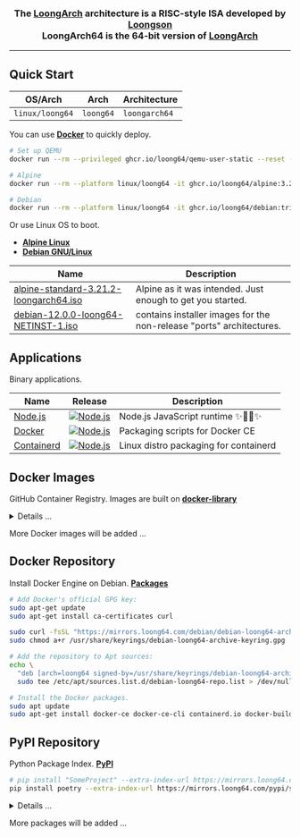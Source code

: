 <h3 align="center">The <a href="https://wiki.debian.org/LoongArch">LoongArch</a> architecture is a RISC-style ISA developed by <a href="https://www.loongson.cn/">Loongson</a> <br> LoongArch64 is the 64-bit version of <a href="https://wiki.debian.org/LoongArch">LoongArch</a></h3>

------------------------------

## Quick Start

| OS/Arch         | Arch      | Architecture   |
| --------------- | --------- | -------------- |
| `linux/loong64` | `loong64` | `loongarch64`  |

You can use **[Docker](https://docs.docker.com/get-started/get-docker/)** to quickly deploy.

```bash
# Set up QEMU
docker run --rm --privileged ghcr.io/loong64/qemu-user-static --reset -p yes

# Alpine
docker run --rm --platform linux/loong64 -it ghcr.io/loong64/alpine:3.21 sh

# Debian
docker run --rm --platform linux/loong64 -it ghcr.io/loong64/debian:trixie-slim bash
```

Or use Linux OS to boot.

- **[Alpine Linux](https://www.alpinelinux.org/downloads/)** 
- **[Debian GNU/Linux](https://cdimage.debian.org/cdimage/ports/snapshots/2024-12-24/)** 

| Name                                                                                                                                              | Description                                                          |
| ------------------------------------------------------------------------------------------------------------------------------------------------- | -------------------------------------------------------------------- |
| [alpine-standard-3.21.2-loongarch64.iso](https://dl-cdn.alpinelinux.org/alpine/v3.21/releases/loongarch64/alpine-standard-3.21.2-loongarch64.iso) | Alpine as it was intended. Just enough to get you started.           |
| [debian-12.0.0-loong64-NETINST-1.iso](https://cdimage.debian.org/cdimage/ports/snapshots/2024-12-24/debian-12.0.0-loong64-NETINST-1.iso)          | contains installer images for the non-release "ports" architectures. |

## Applications

Binary applications.

| Name                                                                   | Release                                                                                                                                                         | Description                            |
| ---------------------------------------------------------------------- | --------------------------------------------------------------------------------------------------------------------------------------------------------------- | -------------------------------------- |
| [Node.js](https://github.com/loong64/node/releases)                    | <a href="https://github.com/loong64/node/releases"><img alt="Node.js" src="https://img.shields.io/github/release/loong64/node.svg"/></a>                        | Node.js JavaScript runtime ✨🐢🚀✨  |
| [Docker](https://github.com/loong64/docker-ce-packaging/releases)      | <a href="https://github.com/loong64/docker-ce-packaging"><img alt="Node.js" src="https://img.shields.io/github/release/loong64/docker-ce-packaging.svg"/></a>   | Packaging scripts for Docker CE        |
| [Containerd](https://github.com/loong64/containerd-packaging/releases) | <a href="https://github.com/loong64/containerd-packaging"><img alt="Node.js" src="https://img.shields.io/github/release/loong64/containerd-packaging.svg"/></a> | Linux distro packaging for containerd  |

## Docker Images

GitHub Container Registry. Images are built on **[docker-library](https://github.com/loong64/docker-library)**

<details>

<summary>Details ...</summary>

----

| Name                                                                                      | Tag                | Pull Command                                             |
| ----------------------------------------------------------------------------------------- | ------------------ | -------------------------------------------------------- |
| [alpine](https://github.com/loong64/docker-debian-build/pkgs/container/alpine)            | `3.21`             | `docker pull ghcr.io/loong64/alpine:3.21`                |
| [debian](https://github.com/loong64/docker-debian-build/pkgs/container/debian)            | `trixie`           | `docker pull ghcr.io/loong64/debian:trixie`              |
| [debian](https://github.com/loong64/docker-debian-build/pkgs/container/debian)            | `trixie-slim`      | `docker pull ghcr.io/loong64/debian:trixie-slim`         |
| [buildpack-deps](https://github.com/loong64/docker-library/pkgs/container/buildpack-deps) | `trixie`           | `docker pull ghcr.io/loong64/buildpack-deps:trixie`      |
| [buildpack-deps](https://github.com/loong64/docker-library/pkgs/container/buildpack-deps) | `trixie-scm`       | `docker pull ghcr.io/loong64/buildpack-deps:trixie-scm`  |
| [buildpack-deps](https://github.com/loong64/docker-library/pkgs/container/buildpack-deps) | `trixie-curl`      | `docker pull ghcr.io/loong64/buildpack-deps:trixie-curl` |
| [golang](https://github.com/loong64/docker-library/pkgs/container/golang)                 | `1.21-alpine`      | `docker pull ghcr.io/loong64/golang:1.21-alpine`         |
| [golang](https://github.com/loong64/docker-library/pkgs/container/golang)                 | `1.21-trixie`      | `docker pull ghcr.io/loong64/golang:1.21-trixie`         |
| [golang](https://github.com/loong64/docker-library/pkgs/container/golang)                 | `1.22-alpine`      | `docker pull ghcr.io/loong64/golang:1.22-alpine`         |
| [golang](https://github.com/loong64/docker-library/pkgs/container/golang)                 | `1.22-trixie`      | `docker pull ghcr.io/loong64/golang:1.22-trixie`         |
| [golang](https://github.com/loong64/docker-library/pkgs/container/golang)                 | `1.23-alpine`      | `docker pull ghcr.io/loong64/golang:1.23-alpine`         |
| [golang](https://github.com/loong64/docker-library/pkgs/container/golang)                 | `1.23-trixie`      | `docker pull ghcr.io/loong64/golang:1.23-trixie`         |
| [node](https://github.com/loong64/docker-library/pkgs/container/node)                     | `18-alpine`        | `docker pull ghcr.io/loong64/node:18-alpine`             |
| [node](https://github.com/loong64/docker-library/pkgs/container/node)                     | `18-trixie`        | `docker pull ghcr.io/loong64/node:18-trixie`             |
| [node](https://github.com/loong64/docker-library/pkgs/container/node)                     | `18-trixie-slim`   | `docker pull ghcr.io/loong64/node:18-trixie-slim`        |
| [node](https://github.com/loong64/docker-library/pkgs/container/node)                     | `20-alpine`        | `docker pull ghcr.io/loong64/node:20-alpine`             |
| [node](https://github.com/loong64/docker-library/pkgs/container/node)                     | `20-trixie`        | `docker pull ghcr.io/loong64/node:20-trixie`             |
| [node](https://github.com/loong64/docker-library/pkgs/container/node)                     | `20-trixie-slim`   | `docker pull ghcr.io/loong64/node:20-trixie-slim`        |
| [node](https://github.com/loong64/docker-library/pkgs/container/node)                     | `22-alpine`        | `docker pull ghcr.io/loong64/node:22-alpine`             |
| [node](https://github.com/loong64/docker-library/pkgs/container/node)                     | `23-alpine`        | `docker pull ghcr.io/loong64/node:23-alpine`             |
| [python](https://github.com/loong64/docker-library/pkgs/container/python)                 | `3.9-alpine`       | `docker pull ghcr.io/loong64/python:3.9-alpine`          |
| [python](https://github.com/loong64/docker-library/pkgs/container/python)                 | `3.9-trixie`       | `docker pull ghcr.io/loong64/python:3.9-trixie`          |
| [python](https://github.com/loong64/docker-library/pkgs/container/python)                 | `3.9-slim-trixie`  | `docker pull ghcr.io/loong64/python:3.9-slim-trixie`     |
| [python](https://github.com/loong64/docker-library/pkgs/container/python)                 | `3.10-alpine`      | `docker pull ghcr.io/loong64/python:3.10-alpine`         |
| [python](https://github.com/loong64/docker-library/pkgs/container/python)                 | `3.10-trixie`      | `docker pull ghcr.io/loong64/python:3.10-trixie`         |
| [python](https://github.com/loong64/docker-library/pkgs/container/python)                 | `3.10-slim-trixie` | `docker pull ghcr.io/loong64/python:3.10-slim-trixie`    |
| [python](https://github.com/loong64/docker-library/pkgs/container/python)                 | `3.11-alpine`      | `docker pull ghcr.io/loong64/python:3.11-alpine`         |
| [python](https://github.com/loong64/docker-library/pkgs/container/python)                 | `3.11-trixie`      | `docker pull ghcr.io/loong64/python:3.11-trixie`         |
| [python](https://github.com/loong64/docker-library/pkgs/container/python)                 | `3.11-slim-trixie` | `docker pull ghcr.io/loong64/python:3.11-slim-trixie`    |
| [python](https://github.com/loong64/docker-library/pkgs/container/python)                 | `3.12-alpine`      | `docker pull ghcr.io/loong64/python:3.12-alpine`         |
| [python](https://github.com/loong64/docker-library/pkgs/container/python)                 | `3.12-trixie`      | `docker pull ghcr.io/loong64/python:3.12-trixie`         |
| [python](https://github.com/loong64/docker-library/pkgs/container/python)                 | `3.12-slim-trixie` | `docker pull ghcr.io/loong64/python:3.12-slim-trixie`    |
| [python](https://github.com/loong64/docker-library/pkgs/container/python)                 | `3.13-alpine`      | `docker pull ghcr.io/loong64/python:3.13-alpine`         |
| [python](https://github.com/loong64/docker-library/pkgs/container/python)                 | `3.13-trixie`      | `docker pull ghcr.io/loong64/python:3.13-trixie`         |
| [python](https://github.com/loong64/docker-library/pkgs/container/python)                 | `3.13-slim-trixie` | `docker pull ghcr.io/loong64/python:3.13-slim-trixie`    |

</details>

More Docker images will be added ...

## Docker Repository

Install Docker Engine on Debian. **[Packages](https://github.com/loong64/repo)**

```sh
# Add Docker's official GPG key:
sudo apt-get update
sudo apt-get install ca-certificates curl

sudo curl -fsSL "https://mirrors.loong64.com/debian/debian-loong64-archive-keyring.gpg" -o /usr/share/keyrings/debian-loong64-archive-keyring.gpg
sudo chmod a+r /usr/share/keyrings/debian-loong64-archive-keyring.gpg

# Add the repository to Apt sources:
echo \
  "deb [arch=loong64 signed-by=/usr/share/keyrings/debian-loong64-archive-keyring.gpg] https://mirrors.loong64.com/debian trixie main" | \
  sudo tee /etc/apt/sources.list.d/debian-loong64-repo.list > /dev/null

# Install the Docker packages.
sudo apt update
sudo apt-get install docker-ce docker-ce-cli containerd.io docker-buildx-plugin docker-compose-plugin
```

## PyPI Repository

Python Package Index. **[PyPI](https://gitlab.com/loong64/pypi/-/packages/)**

```sh
# pip install "SomeProject" --extra-index-url https://mirrors.loong64.com/pypi/simple
pip install poetry --extra-index-url https://mirrors.loong64.com/pypi/simple
```

<details>

<summary>Details ...</summary>

----
The Python Package Index

- https://mirrors.loong64.com/pypi/simple
- https://gitlab.com/api/v4/projects/65746188/packages/pypi/simple

| Name                 | Install Command                                                             |
| -------------------- | --------------------------------------------------------------------------- |
| aiohttp              | pip install aiohttp -i https://mirrors.loong64.com/pypi/simple              |
| argon2-cffi-bindings | pip install argon2-cffi-bindings -i https://mirrors.loong64.com/pypi/simple |
| auditwheel           | pip install auditwheel -i https://mirrors.loong64.com/pypi/simple           |
| bcrypt               | pip install bcrypt -i https://mirrors.loong64.com/pypi/simple               |
| cffi                 | pip install cffi -i https://mirrors.loong64.com/pypi/simple                 |
| cmake                | pip install cmake -i https://mirrors.loong64.com/pypi/simple                |
| contourpy            | pip install contourpy -i https://mirrors.loong64.com/pypi/simple            |
| cryptography         | pip install cryptography -i https://mirrors.loong64.com/pypi/simple         |
| ephem                | pip install ephem -i https://mirrors.loong64.com/pypi/simple                |
| greenlet             | pip install greenlet -i https://mirrors.loong64.com/pypi/simple             |
| grpcio               | pip install grpcio -i https://mirrors.loong64.com/pypi/simple               |
| jiter                | pip install jiter -i https://mirrors.loong64.com/pypi/simple                |
| lxml                 | pip install lxml -i https://mirrors.loong64.com/pypi/simple                 |
| MarkupSafe           | pip install MarkupSafe -i https://mirrors.loong64.com/pypi/simple           |
| matplotlib           | pip install matplotlib -i https://mirrors.loong64.com/pypi/simple           |
| maxminddb            | pip install maxminddb -i https://mirrors.loong64.com/pypi/simple            |
| maturin              | pip install maturin -i https://mirrors.loong64.com/pypi/simple              |
| msgpack              | pip install msgpack -i https://mirrors.loong64.com/pypi/simple              |
| netifaces            | pip install netifaces -i https://mirrors.loong64.com/pypi/simple            |
| nh3                  | pip install nh3 -i https://mirrors.loong64.com/pypi/simple                  |
| ninja                | pip install ninja -i https://mirrors.loong64.com/pypi/simple                |
| numpy                | pip install numpy -i https://mirrors.loong64.com/pypi/simple                |
| mysqlclient          | pip install mysqlclient -i https://mirrors.loong64.com/pypi/simple          |
| onnx                 | pip install onnx -i https://mirrors.loong64.com/pypi/simple                 |
| opencv-python        | pip install opencv-python -i https://mirrors.loong64.com/pypi/simple        |
| optree               | pip install optree -i https://mirrors.loong64.com/pypi/simple               |
| oracledb             | pip install oracledb -i https://mirrors.loong64.com/pypi/simple             |
| pandas               | pip install pandas -i https://mirrors.loong64.com/pypi/simple               |
| patchelf             | pip install patchelf  -i https://mirrors.loong64.com/pypi/simple            |
| pillow               | pip install pillow -i https://mirrors.loong64.com/pypi/simple               |
| psutil               | pip install psutil -i https://mirrors.loong64.com/pypi/simple               |
| psycopg2-binary      | pip install psycopg2-binary -i https://mirrors.loong64.com/pypi/simple      |
| pycryptodome         | pip install pycryptodome -i https://mirrors.loong64.com/pypi/simple         |
| pycryptodomex        | pip install pycryptodomex -i https://mirrors.loong64.com/pypi/simple        |
| pydantic-core        | pip install pydantic-core -i https://mirrors.loong64.com/pypi/simple        |
| pymongo              | pip install pymongo -i https://mirrors.loong64.com/pypi/simple              |
| PyNaCl               | pip install PyNaCl -i https://mirrors.loong64.com/pypi/simple               |
| PyYAML               | pip install PyYAML -i https://mirrors.loong64.com/pypi/simple               |
| pyzmq                | pip install pyzmq -i https://mirrors.loong64.com/pypi/simple                |
| scipy-openblas32     | pip install scipy-openblas32 -i https://mirrors.loong64.com/pypi/simple     |
| scipy-openblas64     | pip install scipy-openblas64 -i https://mirrors.loong64.com/pypi/simple     |
| sentencepiece        | pip install sentencepiece -i https://mirrors.loong64.com/pypi/simple        |
| swig                 | pip install swig -i https://mirrors.loong64.com/pypi/simple                 |
| tornado              | pip install tornado -i https://mirrors.loong64.com/pypi/simple              |
| xmlsec               | pip install xmlsec -i https://mirrors.loong64.com/pypi/simple               |
| uv                   | pip install uv -i https://mirrors.loong64.com/pypi/simple                   |
| zope.interface       | pip install zope.interface -i https://mirrors.loong64.com/pypi/simple       |

Built Packages on **[manylinux](https://github.com/loong64/manylinux)**

| Name                                                                                                         | Tag            | Pull Command                                                          |
| ------------------------------------------------------------------------------------------------------------ | -------------- | --------------------------------------------------------------------- |
| [manylinux_2_38_loongarch64](https://github.com/loong64/manylinux/pkgs/container/manylinux_2_38_loongarch64) | `2024.12.31-1` | `docker pull ghcr.io/loong64/manylinux_2_38_loongarch64:2024.12.31-1` |
| [manylinux_2_38_loongarch64](https://github.com/loong64/manylinux/pkgs/container/manylinux_2_38_loongarch64) | `2025.01.07-1` | `docker pull ghcr.io/loong64/manylinux_2_38_loongarch64:2025.01.07-1` |
| [manylinux_2_38_loongarch64](https://github.com/loong64/manylinux/pkgs/container/manylinux_2_38_loongarch64) | `2025.01.16-1` | `docker pull ghcr.io/loong64/manylinux_2_38_loongarch64:2025.01.16-1` |

</details>

More packages will be added ...